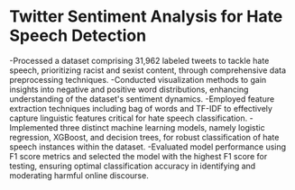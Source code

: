 # Twitter Sentiment Analysis for Hate Speech Detection

-Processed a dataset comprising 31,962 labeled tweets to tackle hate speech, prioritizing racist and sexist content, through comprehensive data preprocessing techniques.
-Conducted visualization methods to gain insights into negative and positive word distributions, enhancing understanding of the dataset's sentiment dynamics.
-Employed feature extraction techniques including bag of words and TF-IDF to effectively capture linguistic features critical for hate speech classification.
-Implemented three distinct machine learning models, namely logistic regression, XGBoost, and decision trees, for robust classification of hate speech instances within the dataset.
-Evaluated model performance using F1 score metrics and selected the model with the highest F1 score for testing, ensuring optimal classification accuracy in identifying and moderating harmful online discourse.
